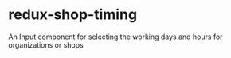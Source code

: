 # redux-shop-timing
An Input component for selecting the working days and hours for organizations or shops 
